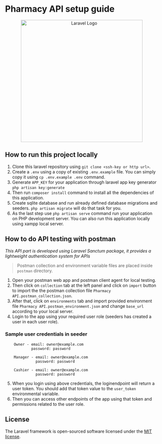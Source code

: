 # Pharmacy API setup guide

<p align="center"><a href="https://laravel.com" target="_blank"><img src="https://raw.githubusercontent.com/laravel/art/master/logo-lockup/5%20SVG/2%20CMYK/1%20Full%20Color/laravel-logolockup-cmyk-red.svg" width="400" alt="Laravel Logo"></a></p>

## How to run this project locally

1. Clone this laravel repository using `git clone <ssh-key or http url>`.
2. Create a `.env` using a copy of existing `.env.example` file. You can simply copy it using `cp .env.example .env` command.
3. Generate `APP_KEY` for your application through laravel app key generator `php artisan key:generate`
4. Then run `composer install` command to install all the dependencies of this application.
5. Create sqlite database and run already defined database migrations and seeders. `php artisan migrate` will do that task for you.
6. As the last step use `php artisan serve` command run your application on PHP development server. You can also run this application locally using xampp local server.

## How to do API testing with postman

_This API part is developed using Laravel Sanctum package, it provides a lightweight authentication system for APIs_

> Postman collection and environment variable files are placed inside `postman` directory.

1. Open your postman web app and postman client agent for local testing.
2. Then click on `collection` tab at the left panel and click on `import` button to import the the postman collection file `Pharmacy API.postman_collection.json`.
3. After that, click on `environments` tab and import provided environment file `Pharmacy API.postman_environment.json` and change `base_url` according to your local server.
4. Login to the app using your required user role (seeders has created a user in each user role).

### Sample user credentials in seeder

```
    Owner - email: owner@example.com
            password: password

    Manager - email: owner@example.com
              password: password

    Cashier - email: owner@example.com
              password: password
```

5. When you login using above credentials, the loginendpoint will return a user token. You should add that token value to the `user_token` environmental variable.
6. Then you can access other endpoints of the app using that token and permissions related to the user role.

## License

The Laravel framework is open-sourced software licensed under the [MIT license](https://opensource.org/licenses/MIT).
